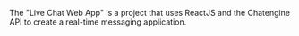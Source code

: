 The "Live Chat Web App" is a project that uses ReactJS and the Chatengine API to create a real-time messaging application.